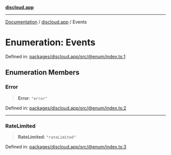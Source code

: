 [**discloud.app**](../README.md)

***

[Documentation](../../packages.md) / [discloud.app](../README.md) / Events

# Enumeration: Events

Defined in: [packages/discloud.app/src/@enum/index.ts:1](https://github.com/discloud/discloud.app/blob/8d6df0b18784d1a4408701ac8e6b9db44dbb7133/packages/discloud.app/src/@enum/index.ts#L1)

## Enumeration Members

### Error

> **Error**: `"error"`

Defined in: [packages/discloud.app/src/@enum/index.ts:2](https://github.com/discloud/discloud.app/blob/8d6df0b18784d1a4408701ac8e6b9db44dbb7133/packages/discloud.app/src/@enum/index.ts#L2)

***

### RateLimited

> **RateLimited**: `"rateLimited"`

Defined in: [packages/discloud.app/src/@enum/index.ts:3](https://github.com/discloud/discloud.app/blob/8d6df0b18784d1a4408701ac8e6b9db44dbb7133/packages/discloud.app/src/@enum/index.ts#L3)
